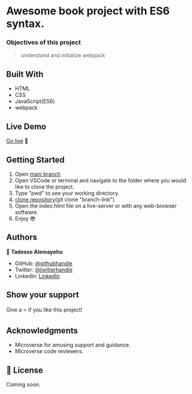 # Awesome book project with ES6 syntax.

### Objectives of this project
> understand and initialize webpack

## Built With

- HTML
- CSS 
- JavaScript(ES6)
- webpack 

## Live Demo

[Go live](https://tadesse-alemayehu.github.io/webpack-setup/) 🙂


## Getting Started

1. Open [mani branch](https://github.com/Tadesse-Alemayehu/webpack-setup) 
2. Open VSCode or terminal and navigate to the folder where you would like to clone the project.
3. Type "pwd" to see your working directory.
4. [clone repository](git@github.com:Tadesse-Alemayehu/webpack-setup)(git clone "branch-link")
5. Open the index.html file on a live-server or with any web-browser software. 
6. Enjoy 😎

## Authors

👤 **Tadesse Alemayehu**

- GitHub: [@githubhandle](https://github.com/Tadesse-Alemayehu) 
- Twitter: [@twitterhandle](https://twitter.com/TadesseWebDev)
- LinkedIn: [LinkedIn](https://www.linkedin.com/in/tadesse-alemayehu-60141a221/)

## Show your support

Give a ⭐️ if you like this project!
## Acknowledgments

- Microverse for amusing support and guidance.
- Microverse code reviewers.

## 📝 License

Coming soon.
